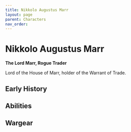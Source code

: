 ```yaml
---
title: Nikkolo Augustus Marr
layout: page
parent: Characters
nav_order: 
---
```

# Nikkolo Augustus Marr
**The Lord Marr, Rogue Trader**  

Lord of the House of Marr, holder of the Warrant of Trade.

## Early History


## Abilities


## Wargear
